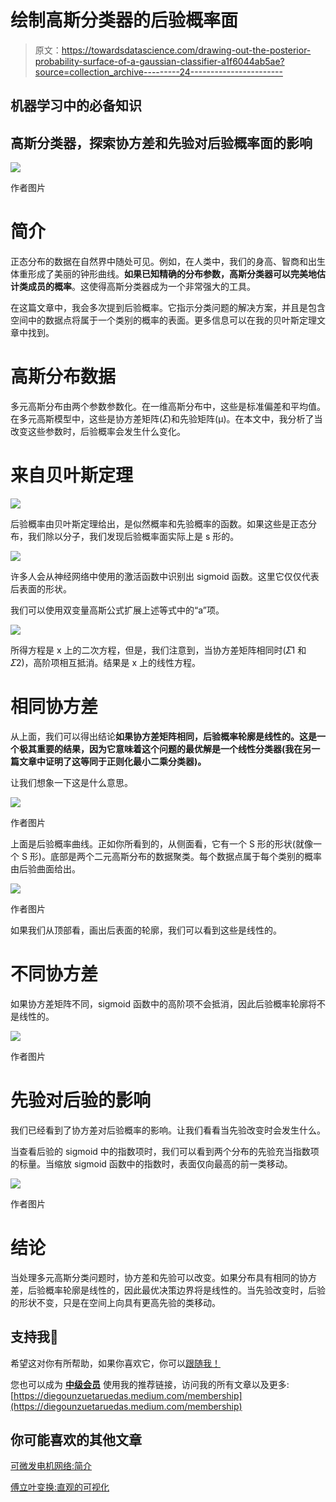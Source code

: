 # 绘制高斯分类器的后验概率面

> 原文：<https://towardsdatascience.com/drawing-out-the-posterior-probability-surface-of-a-gaussian-classifier-a1f6044ab5ae?source=collection_archive---------24----------------------->

## 机器学习中的必备知识

## 高斯分类器，探索协方差和先验对后验概率面的影响

![](img/8724914513c2a70b152b95a1281f9c84.png)

作者图片

# **简介**

正态分布的数据在自然界中随处可见。例如，在人类中，我们的身高、智商和出生体重形成了美丽的钟形曲线。**如果已知精确的分布参数，高斯分类器可以完美地估计类成员的概率**。这使得高斯分类器成为一个非常强大的工具。

在这篇文章中，我会多次提到后验概率。它指示分类问题的解决方案，并且是包含空间中的数据点将属于一个类别的概率的表面。更多信息可以在我的贝叶斯定理文章中找到。

# 高斯分布数据

多元高斯分布由两个参数参数化。在一维高斯分布中，这些是标准偏差和平均值。在多元高斯模型中，这些是协方差矩阵(𝛴)和先验矩阵(μ)。在本文中，我分析了当改变这些参数时，后验概率会发生什么变化。

# **来自贝叶斯定理**

![](img/124939c2238c537c9623e79f6e26589e.png)

后验概率由贝叶斯定理给出，是似然概率和先验概率的函数。如果这些是正态分布，我们除以分子，我们发现后验概率面实际上是 s 形的。

![](img/1980633ec16032f3d479be34293a4c30.png)

许多人会从神经网络中使用的激活函数中识别出 sigmoid 函数。这里它仅仅代表后表面的形状。

我们可以使用双变量高斯公式扩展上述等式中的“a”项。

![](img/2fa6526d91ba9fe207a68540e4c91cad.png)

所得方程是 x 上的二次方程，但是，我们注意到，当协方差矩阵相同时(𝛴1 和𝛴2)，高阶项相互抵消。结果是 x 上的线性方程。

# 相同协方差

从上面，我们可以得出结论**如果协方差矩阵相同，后验概率轮廓是线性的。这是一个极其重要的结果，因为它意味着这个问题的最优解是一个线性分类器(我在另一篇文章中证明了这等同于正则化最小二乘分类器)。**

让我们想象一下这是什么意思。

![](img/b9da93714d27a47e27afb9ab0841329d.png)

作者图片

上面是后验概率曲线。正如你所看到的，从侧面看，它有一个 S 形的形状(就像一个 S 形)。底部是两个二元高斯分布的数据聚类。每个数据点属于每个类别的概率由后验曲面给出。

![](img/4c3bf85678dcf730a33364b3c0833211.png)

作者图片

如果我们从顶部看，画出后表面的轮廓，我们可以看到这些是线性的。

# **不同协方差**

如果协方差矩阵不同，sigmoid 函数中的高阶项不会抵消，因此后验概率轮廓将不是线性的。

![](img/60df0d0f7e04044baf3ce00c11ca8f47.png)

作者图片

# **先验对后验的影响**

我们已经看到了协方差对后验概率的影响。让我们看看当先验改变时会发生什么。

当查看后验的 sigmoid 中的指数项时，我们可以看到两个分布的先验充当指数项的标量。当缩放 sigmoid 函数中的指数时，表面仅向最高的前一类移动。

![](img/aa217e9b64b194629c9fe2dfd69cf2ea.png)

作者图片

# **结论**

当处理多元高斯分类问题时，协方差和先验可以改变。如果分布具有相同的协方差，后验概率轮廓是线性的，因此最优决策边界将是线性的。当先验改变时，后验的形状不变，只是在空间上向具有更高先验的类移动。

## 支持我👏

希望这对你有所帮助，如果你喜欢它，你可以[跟随我！](https://medium.com/@diegounzuetaruedas)

您也可以成为 [**中级会员**](https://diegounzuetaruedas.medium.com/membership) 使用我的推荐链接，访问我的所有文章以及更多:[https://diegounzuetaruedas.medium.com/membership](https://diegounzuetaruedas.medium.com/membership)

## 你可能喜欢的其他文章

[可微发电机网络:简介](/differentiable-generator-networks-an-introduction-5a9650a24823)

[傅立叶变换:直观的可视化](/fourier-transforms-an-intuitive-visualisation-ba186c7380ee)